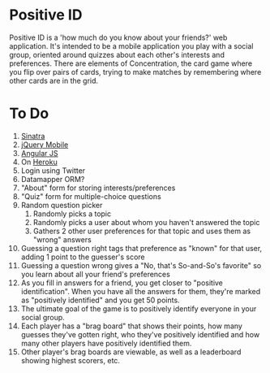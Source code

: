 # Positive ID

Positive ID is a 'how much do you know about your friends?' web application. It's intended to be a mobile application you play with a social group, oriented around quizzes about each other's interests and preferences. There are elements of Concentration, the card game where you flip over pairs of cards, trying to make matches by remembering where other cards are in the grid.

# To Do
1.	[Sinatra](http://sinatrarb.com)
1.	[jQuery Mobile](http://jquerymobile.com)
1.	[Angular JS](http://angularjs.com)
1.	On [Heroku](https://devcenter.heroku.com/articles/ruby)
1.	Login using Twitter
1.	Datamapper ORM?
1.	"About" form for storing interests/preferences
1.	"Quiz" form for multiple-choice questions
1.	Random question picker
	1. Randomly picks a topic
	1. Randomly picks a user about whom you haven't answered the topic
	1. Gathers 2 other user preferences for that topic and uses them as "wrong" answers
1. Guessing a question right tags that preference as "known" for that user, adding 1 point to the guesser's score
1. Guessing a question wrong gives a "No, that's So-and-So's favorite" so you learn about all your friend's preferences
1. As you fill in answers for a friend, you get closer to "positive identification". When you have all the answers for them, they're marked as "positively identified" and you get 50 points.
1. The ultimate goal of the game is to positively identify everyone in your social group.
1. Each player has a "brag board" that shows their points, how many guesses they've gotten right, who they've positively identified and how many other players have positively identified them.
1. Other player's brag boards are viewable, as well as a leaderboard showing highest scorers, etc.